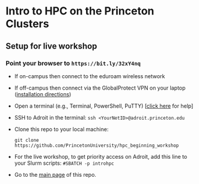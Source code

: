 # Intro to HPC on the Princeton Clusters

## Setup for live workshop

### Point your browser to `https://bit.ly/32xY4nq`

+ If on-campus then connect to the eduroam wireless network

+ If off-campus then connect via the GlobalProtect VPN</a> on your laptop (<a href="https://www.princeton.edu/vpn">installation directions</a>)

+ Open a terminal (e.g., Terminal, PowerShell, PuTTY) [<a href="https://researchcomputing.princeton.edu/education/training/hardware-and-software-requirements-picscie-workshops" target="_blank">click here</a> for help]

+ SSH to Adroit in the terminal: `ssh <YourNetID>@adroit.princeton.edu`

+ Clone this repo to your local machine:

   `git clone https://github.com/PrincetonUniversity/hpc_beginning_workshop`

+ For the live workshop, to get priority access on Adroit, add this line to your Slurm scripts: `#SBATCH -p introhpc`
 
+ Go to the [main page](https://github.com/PrincetonUniversity/hpc_beginning_workshop) of this repo.
